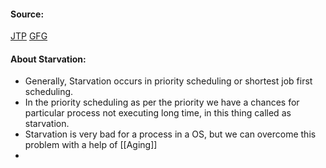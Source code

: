 #### Source:
[JTP](https://www.javatpoint.com/starvation-and-aging-in-operating-systems)
[GFG](https://www.geeksforgeeks.org/starvation-and-aging-in-operating-systems/)

#### About Starvation:

* Generally, Starvation occurs in priority scheduling or shortest job first scheduling. 
* In the priority scheduling as per the priority we have a chances for particular process not executing long time, in this thing called as starvation.
* Starvation is very bad for a process in a OS, but we can overcome this problem with a help of [[Aging]]
* 